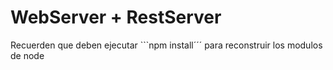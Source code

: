 # WebServer + RestServer

Recuerden que deben ejecutar ```npm install´´´ para reconstruir
los modulos de node
